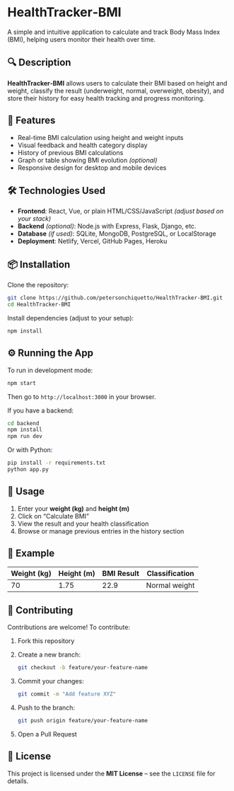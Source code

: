 # HealthTracker‑BMI

A simple and intuitive application to calculate and track Body Mass Index (BMI), helping users monitor their health over time.

## 🔍 Description

**HealthTracker‑BMI** allows users to calculate their BMI based on height and weight, classify the result (underweight, normal, overweight, obesity), and store their history for easy health tracking and progress monitoring.

## 🚀 Features

- Real-time BMI calculation using height and weight inputs  
- Visual feedback and health category display  
- History of previous BMI calculations  
- Graph or table showing BMI evolution *(optional)*  
- Responsive design for desktop and mobile devices  

## 🛠 Technologies Used

- **Frontend**: React, Vue, or plain HTML/CSS/JavaScript *(adjust based on your stack)*  
- **Backend** *(optional)*: Node.js with Express, Flask, Django, etc.  
- **Database** *(if used)*: SQLite, MongoDB, PostgreSQL, or LocalStorage  
- **Deployment**: Netlify, Vercel, GitHub Pages, Heroku  

## 📦 Installation

Clone the repository:

```bash
git clone https://github.com/petersonchiquetto/HealthTracker-BMI.git
cd HealthTracker-BMI
````

Install dependencies (adjust to your setup):

```bash
npm install
```

## ⚙️ Running the App

To run in development mode:

```bash
npm start
```

Then go to `http://localhost:3000` in your browser.

If you have a backend:

```bash
cd backend
npm install
npm run dev
```

Or with Python:

```bash
pip install -r requirements.txt
python app.py
```

## 🧪 Usage

1. Enter your **weight (kg)** and **height (m)**
2. Click on “Calculate BMI”
3. View the result and your health classification
4. Browse or manage previous entries in the history section

## 📝 Example

| Weight (kg) | Height (m) | BMI Result | Classification |
| ----------- | ---------- | ---------- | -------------- |
| 70          | 1.75       | 22.9       | Normal weight  |

## 🎯 Contributing

Contributions are welcome! To contribute:

1. Fork this repository
2. Create a new branch:

   ```bash
   git checkout -b feature/your-feature-name
   ```
3. Commit your changes:

   ```bash
   git commit -m "Add feature XYZ"
   ```
4. Push to the branch:

   ```bash
   git push origin feature/your-feature-name
   ```
5. Open a Pull Request

## 🧭 License

This project is licensed under the **MIT License** – see the `LICENSE` file for details.

